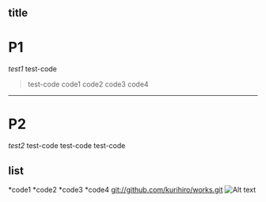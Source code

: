 **title**
---
# P1
*test1*
test\-code
> test\-code
    code1
    code2
    code3
    code4
---
# P2
*test2*
test\-code
  test\-code
test\-code
## list
*code1
*code2
*code3
*code4
<git://github.com/kurihiro/works.git>
![Alt text](/path/to/img.jpg)
